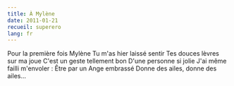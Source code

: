```yaml
---
title: À Mylène
date: 2011-01-21
recueil: superero
lang: fr
---
```


Pour la première fois Mylène
Tu m'as hier laissé sentir
Tes douces lèvres sur ma joue
C'est un geste tellement bon
D'une personne si jolie
J'ai même failli m'envoler :
Être par un Ange embrassé
Donne des ailes, donne des ailes...
